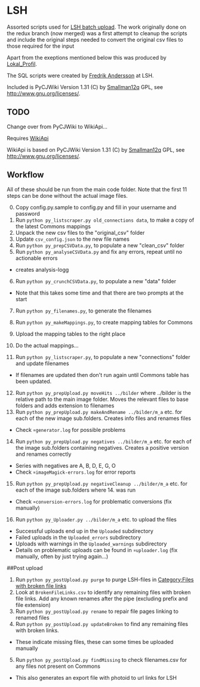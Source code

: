 LSH
===
Assorted scripts used for [LSH batch upload](http://commons.wikimedia.org/wiki/COM:LSH).
The work originally done on the redux branch (now merged) was a first attempt to cleanup the scripts and
include the original steps needed to convert the original csv files to those required for the input

Apart from the exeptions mentioned below this was produced by [Lokal_Profil](https://github.com/lokal-profil).

The SQL scripts were created by [Fredrik Andersson](http://lsh.se/sv/fredrik-andersson) at LSH.

Included is PyCJWiki Version 1.31 (C) by [Smallman12q](https://en.wikipedia.org/wiki/User_talk:Smallman12q) GPL,
see http://www.gnu.org/licenses/.

## TODO
Change over from PyCJWiki to WikiApi...

Requires [WikiApi](https://github.com/lokal-profil/ODOK/blob/master/tools/WikiApi.py)

WikiApi is based on PyCJWiki Version 1.31 (C) by [Smallman12q](https://en.wikipedia.org/wiki/User_talk:Smallman12q) GPL,
see http://www.gnu.org/licenses/.

## Workflow

All of these should be run from the main code folder. Note that the first 11 steps can be done without the actual image files.

0. Copy config.py.sample to config.py and fill in your username and password
0. Run `python py_listscraper.py old_connections data`, to make a copy of the latest Commons mappings
1. Unpack the new csv files to the "original_csv" folder
3. Update `csv_config.json` to the new file names
4. Run `python py_prepCSVData.py`, to populate a new "clean_csv" folder
5. Run `python py_analyseCSVData.py` and fix any errors, repeat until no actionable errors
  * creates analysis-logg
6. Run `python py_crunchCSVData.py`, to populate a new "data" folder
  * Note that this takes some time and that there are two prompts at the start
7. Run `python py_filenames.py`, to generate the filenames
8. Run `python py_makeMappings.py`, to create mapping tables for Commons
9. Upload the mapping tables to the right place
10. Do the actual mappings...

11. Run `python py_listscraper.py`, to populate a new "connections" folder and update filenames
  * If filenames are updated then don't run again until Commons table has been updated.
12. Run `python py_prepUpload.py moveHits ../bilder` where ../bilder is the relative path to the main image folder. Moves the relevant files to base folders and adds extension to filenames
13. Run `python py_prepUpload.py makeAndRename ../bilder/m_a` etc. for each of the new image sub.folders. Creates info files and renames files
  * Check `¤generator.log` for possible problems
14. Run `python py_prepUpload.py negatives ../bilder/m_a` etc. for each of the image sub.folders containing negatives. Creates a positive version and renames correctly
  * Series with negatives are A, B, D, E, G, O
  * Check `¤imageMagick-errors.log` for error reports
15. Run `python py_prepUpload.py negativeCleanup ../bilder/m_a` etc. for each of the image sub.folders where 14. was run
  * Check `¤conversion-errors.log` for problematic conversions (fix manually)
16. Run `python py_Uploader.py ../bilder/m_a` etc. to upload the files
  * Successful uploads end up in the `Uploaded` subdirectory
  * Failed uploads in the `Uploaded_errors` subdirectory
  * Uploads with warnings in the `Uploaded_warnings` subdirectory
  * Details on problematic uploads can be found in `¤uploader.log` (fix manually, often by just trying again...)

##Post upload
1. Run `python py_postUpload.py purge` to purge LSH-files in [Category:Files with broken file links](https://commons.wikimedia.org/wiki/Category:Files_with_broken_file_links)
2. Look at `BrokenFileLinks.csv` to identify any remaining files with broken file links. Add any known renames after the pipe (excluding prefix and file extension)
3. Run `python py_postUpload.py rename` to repair file pages linking to renamed files
4. Run `python py_postUpload.py updateBroken` to find any remaining files with broken links.
  * These indicate missing files, these can some times be uploaded manually
5. Run `python py_postUpload.py findMissing` to check filenames.csv for any files not present on Commons
  * This also generates an export file with photoid to url links for LSH
